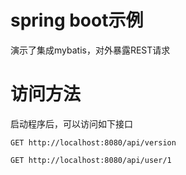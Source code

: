 # spring boot示例

演示了集成mybatis，对外暴露REST请求


# 访问方法

启动程序后，可以访问如下接口

```
GET http://localhost:8080/api/version

GET http://localhost:8080/api/user/1
```